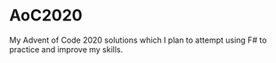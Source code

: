 # AoC2020

My Advent of Code 2020 solutions which I plan to attempt using F# to practice and improve my skills.
